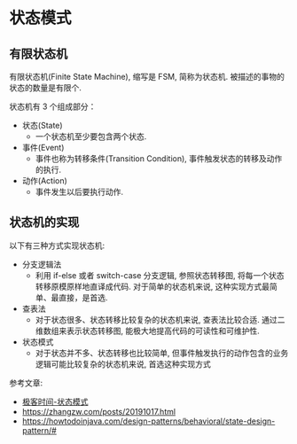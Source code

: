 # 状态模式

## 有限状态机
有限状态机(Finite State Machine), 缩写是 FSM, 简称为状态机. 被描述的事物的状态的数量是有限个.

状态机有 3 个组成部分：

- 状态(State)
  - 一个状态机至少要包含两个状态.
- 事件(Event)
  - 事件也称为转移条件(Transition Condition), 事件触发状态的转移及动作的执行.
- 动作(Action)
  - 事件发生以后要执行动作.




## 状态机的实现

以下有三种方式实现状态机:

- 分支逻辑法
  - 利用 if-else 或者 switch-case 分支逻辑, 参照状态转移图, 将每一个状态转移原模原样地直译成代码. 对于简单的状态机来说, 这种实现方式最简单、最直接，是首选.
- 查表法
  - 对于状态很多、状态转移比较复杂的状态机来说, 查表法比较合适. 通过二维数组来表示状态转移图, 能极大地提高代码的可读性和可维护性.
- 状态模式
  - 对于状态并不多、状态转移也比较简单, 但事件触发执行的动作包含的业务逻辑可能比较复杂的状态机来说, 首选这种实现方式



参考文章:
* [极客时间-状态模式](https://time.geekbang.org/column/article/218375)
* https://zhangzw.com/posts/20191017.html
* https://howtodoinjava.com/design-patterns/behavioral/state-design-pattern/#